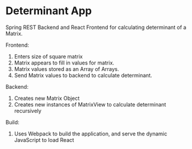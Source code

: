 # Determinant App
Spring REST Backend and React Frontend for calculating determinant of a Matrix.

Frontend:
1. Enters size of square matrix
2. Matrix appears to fill in values for matrix. 
3. Matrix values stored as an Array of Arrays.
4. Send Matrix values to backend to calculate determinant.

Backend:
1. Creates new Matrix Object
2. Creates new instances of MatrixView to calculate determinant recursively

Build:
1. Uses Webpack to build the application, and serve the dynamic JavaScript to load React
